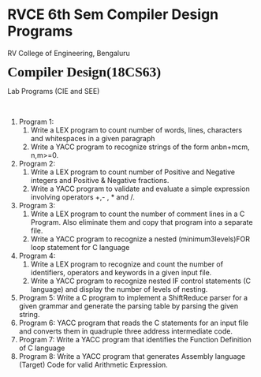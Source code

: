 # RVCE 6th Sem Compiler Design Programs

<p>RV College of Engineering, Bengaluru</p>
<p><strong><span style="font-family: serif; font-size: 28px;">Compiler Design(18CS63)</span></strong></p>
<p>Lab Programs (CIE and SEE)</p>
<p><br></p>
<ol>
    <li>Program 1:&nbsp;<ol>
            <li>Write a LEX program to count number of words, lines, characters and whitespaces in a given paragraph</li>
            <li>Write a YACC program to recognize strings of the form anbn+mcm, n,m&gt;=0.</li>
        </ol>
    </li>
    <li>Program 2:<ol>
            <li>Write a LEX program to count number of Positive and Negative integers and Positive &amp; Negative fractions.</li>
            <li>Write a YACC program to validate and evaluate a simple expression involving operators +,- , * and /.</li>
        </ol>
    </li>
    <li>Program 3:<ol>
            <li>Write a LEX program to count the number of comment lines in a C Program. Also eliminate them and copy that program into a separate file.</li>
            <li>Write a YACC program to recognize a nested (minimum3levels)FOR loop statement for C language</li>
        </ol>
    </li>
    <li>Program 4:<ol>
            <li>Write a LEX program to recognize and count the number of identifiers, operators and keywords in a given input file.</li>
            <li>Write a YACC program to recognize nested IF control statements (C language) and display the number of levels of nesting.</li>
        </ol>
    </li>
    <li>Program 5: Write a C program to implement a ShiftReduce parser for a given grammar and generate the parsing table by parsing the given string.</li>
    <li>Program 6: YACC program that reads the C statements for an input file and converts them in quadruple three address intermediate code.</li>
    <li>Program 7: Write a YACC program that identifies the Function Definition of C language</li>
    <li>Program 8: Write a YACC program that generates Assembly language (Target) Code for valid Arithmetic Expression.</li>
</ol>
